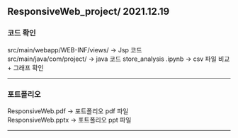 ## ResponsiveWeb_project/ 2021.12.19 

### 코드 확인
src/main/webapp/WEB-INF/views/ -> Jsp 코드    
src/main/java/com/project/ -> java 코드 
store_analysis .ipynb -> csv 파일 비교 + 그래프 확인  
***
### 포트폴리오
ResponsiveWeb.pdf ->  포트폴리오 pdf 파일  
ResponsiveWeb.pptx -> 포트폴리오 ppt 파일
***
